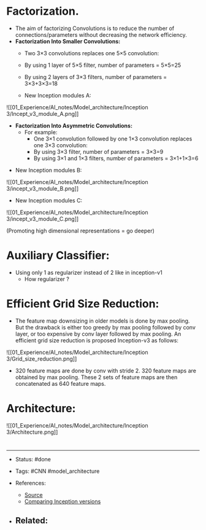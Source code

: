 # Factorization.
+ The aim of factorizing Convolutions is to reduce the number of connections/parameters without decreasing the network efficiency.
+ **Factorization Into Smaller Convolutions:**
	- Two 3×3 convolutions replaces one 5×5 convolution:
	- By using 1 layer of 5×5 filter, number of parameters = 5×5=25
	- By using 2 layers of 3×3 filters, number of parameters = 3×3+3×3=18

	- New Inception modules A:

![[01_Experience/AI_notes/Model_architecture/Inception 3/Incept_v3_module_A.png]]

+ **Factorization Into Asymmetric Convolutions:**
	- For example:
		- One 3×1 convolution followed by one 1×3 convolution replaces one 3×3 convolution:
		- By using 3×3 filter, number of parameters = 3×3=9
		- By using 3×1 and 1×3 filters, number of parameters = 3×1+1×3=6
- New Inception modules B:

![[01_Experience/AI_notes/Model_architecture/Inception 3/incept_v3_module_B.png]]

- New Inception modules C:

![[01_Experience/AI_notes/Model_architecture/Inception 3/incept_v3_module_C.png]]

(Promoting high dimensional representations = go deeper)

# Auxiliary Classifier:
- Using only 1 as regularizer instead of 2 like in inception-v1
	+ How regularizer ?

# **Efficient Grid Size Reduction:**

- The feature map downsizing in older models is done by max pooling. But the drawback is either too greedy by max pooling followed by conv layer, or too expensive by conv layer followed by max pooling. An efficient grid size reduction is proposed Inception-v3 as follows:

![[01_Experience/AI_notes/Model_architecture/Inception 3/Grid_size_reduction.png]]

- 320 feature maps are done by conv with stride 2. 320 feature maps are obtained by max pooling. These 2 sets of feature maps are then concatenated as 640 feature maps.

# Architecture:

![[01_Experience/AI_notes/Model_architecture/Inception 3/Architecture.png]]


# 

---
- Status: #done 

- Tags: #CNN #model_architecture 

- References:
	- [Source](https://sh-tsang.medium.com/review-inception-v3-1st-runner-up-image-classification-in-ilsvrc-2015-17915421f77c)
	- [Comparing Inception versions](https://towardsdatascience.com/a-simple-guide-to-the-versions-of-the-inception-network-7fc52b863202)

- Related:
	- 